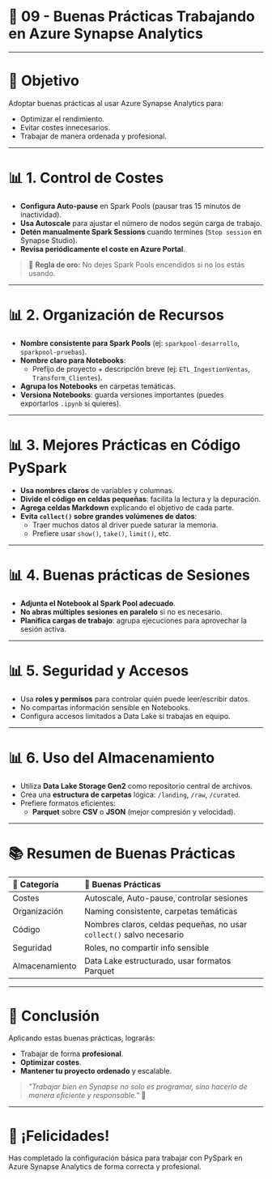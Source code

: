 # 📂 09 - Buenas Prácticas Trabajando en Azure Synapse Analytics

---

# 🚀 Objetivo

Adoptar buenas prácticas al usar Azure Synapse Analytics para:
- Optimizar el rendimiento.
- Evitar costes innecesarios.
- Trabajar de manera ordenada y profesional.

---

# 📊 1. Control de Costes

- **Configura Auto-pause** en Spark Pools (pausar tras 15 minutos de inactividad).
- **Usa Autoscale** para ajustar el número de nodos según carga de trabajo.
- **Detén manualmente Spark Sessions** cuando termines (`Stop session` en Synapse Studio).
- **Revisa periódicamente el coste en Azure Portal**.

> 🔸 **Regla de oro:** No dejes Spark Pools encendidos si no los estás usando.

---

# 📊 2. Organización de Recursos

- **Nombre consistente para Spark Pools** (ej: `sparkpool-desarrollo`, `sparkpool-pruebas`).
- **Nombre claro para Notebooks**:
  - Prefijo de proyecto + descripción breve (ej: `ETL_IngestionVentas`, `Transform_Clientes`).
- **Agrupa los Notebooks** en carpetas temáticas.
- **Versiona Notebooks**: guarda versiones importantes (puedes exportarlos `.ipynb` si quieres).

---

# 📊 3. Mejores Prácticas en Código PySpark

- **Usa nombres claros** de variables y columnas.
- **Divide el código en celdas pequeñas**: facilita la lectura y la depuración.
- **Agrega celdas Markdown** explicando el objetivo de cada parte.
- **Evita `collect()` sobre grandes volúmenes de datos**:
  - Traer muchos datos al driver puede saturar la memoria.
  - Prefiere usar `show()`, `take()`, `limit()`, etc.

---

# 📊 4. Buenas prácticas de Sesiones

- **Adjunta el Notebook al Spark Pool adecuado**.
- **No abras múltiples sesiones en paralelo** si no es necesario.
- **Planifica cargas de trabajo**: agrupa ejecuciones para aprovechar la sesión activa.


---

# 📊 5. Seguridad y Accesos

- Usa **roles y permisos** para controlar quién puede leer/escribir datos.
- No compartas información sensible en Notebooks.
- Configura accesos limitados a Data Lake si trabajas en equipo.


---

# 📊 6. Uso del Almacenamiento

- Utiliza **Data Lake Storage Gen2** como repositorio central de archivos.
- Crea una **estructura de carpetas** lógica: `/landing`, `/raw`, `/curated`.
- Prefiere formatos eficientes:
  - **Parquet** sobre **CSV** o **JSON** (mejor compresión y velocidad).


---

# 📚 Resumen de Buenas Prácticas

| 🔢 Categoría | 🔗 Buenas Prácticas |
|:---|:---|
| Costes | Autoscale, Auto-pause, controlar sesiones |
| Organización | Naming consistente, carpetas temáticas |
| Código | Nombres claros, celdas pequeñas, no usar `collect()` salvo necesario |
| Seguridad | Roles, no compartir info sensible |
| Almacenamiento | Data Lake estructurado, usar formatos Parquet |


---

# 🌟 Conclusión

Aplicando estas buenas prácticas, lograrás:
- Trabajar de forma **profesional**.
- **Optimizar costes**.
- **Mantener tu proyecto ordenado** y escalable.

> *"Trabajar bien en Synapse no solo es programar, sino hacerlo de manera eficiente y responsable."* 🚀

---

# 👏 ¡Felicidades!

Has completado la configuración básica para trabajar con PySpark en Azure Synapse Analytics de forma correcta y profesional.
